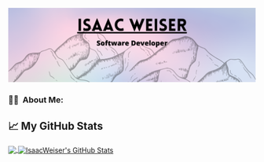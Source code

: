![Profile-readme-banner](https://github.com/IsaacWeiser/IsaacWeiser/blob/main/github-readme-banner.png?raw=true)

### 👨‍💻 &nbsp;About Me:

## &#x1f4c8; My GitHub Stats

<a href="https://github.com/IsaacWeiser/IsaacWeiser">
  <img align="center" src="https://github-readme-stats.vercel.app/api/top-langs/?username=IsaacWeiser&hide=tsql,html&title_color=000000&text_color=000000" />
</a>

<a href="https://github.com/IsaacWeiser/IsaacWeiser">
  <img align="center" src="https://github-readme-stats.vercel.app/api?username=IsaacWeiser&show_icons=true&line_height=27&count_private=true&title_color=000000&text_color=000000&icon_color=FAC051" alt="IsaacWeiser's GitHub Stats" />
</a>


[1]: https://www.linkedin.com/in/isaac-weiser



